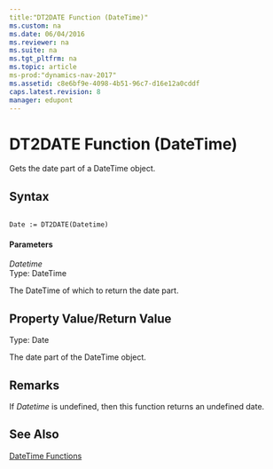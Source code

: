 ```yaml
---
title:"DT2DATE Function (DateTime)"
ms.custom: na
ms.date: 06/04/2016
ms.reviewer: na
ms.suite: na
ms.tgt_pltfrm: na
ms.topic: article
ms-prod:"dynamics-nav-2017"
ms.assetid: c8e6bf9e-4098-4b51-96c7-d16e12a0cddf
caps.latest.revision: 8
manager: edupont
---
```

# DT2DATE Function (DateTime)
Gets the date part of a DateTime object.  
  
## Syntax  
  
```  
  
Date := DT2DATE(Datetime)  
```  
  
#### Parameters  
 *Datetime*  
 Type: DateTime  
  
 The DateTime of which to return the date part.  
  
## Property Value\/Return Value  
 Type: Date  
  
 The date part of the DateTime object.  
  
## Remarks  
 If *Datetime* is undefined, then this function returns an undefined date.  
  
## See Also  
 [DateTime Functions](DateTime-Functions.md)